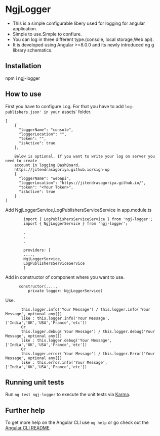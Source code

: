 # NgjLogger

* This is a simple configurable libery used for logging for angular application.
* Simple to use.Simple to confiure.
* You can log in three different type.(console, local storage,Web api).
* It is developed using Angular >=8.0.0 and its newly introduced ng g library schematics.

## Installation
npm i ngj-logger

## How to use
First you have to configure Log. For that you have to add `log-publishers.json' in your `assets` folder.

    [
        {
          "loggerName": "console",
          "loggerLocation": "",
          "token": "",
          "isActive": true
        },    
        
        Below is optional. If you want to write your log on server you need to create 
        account in logging DashBoard.
        https://jitendrasagoriya.github.io/sign-up
        {
          "loggerName": "webapi",
          "loggerLocation": "https://jitendrasagoriya.github.io/",
          "token": "<Your Token>",
          "isActive": true
        }
    ]

Add  NgjLoggerService,LogPublishersServiceService in app.module.ts

            import { LogPublishersServiceService } from 'ngj-logger';
            import { NgjLoggerService } from 'ngj-logger';
            
            .
            .
            .
            
            providers: [
            ....,
            NgjLoggerService,
            LogPublishersServiceService
            ]

Add in constructor of component where you want to use.

          constructor(....,
              private logger: NgjLoggerService)
              
Use.
    
           this.logger.info('Your Message') / this.logger.info('Your Message', optional any[]) 
           like : this.logger.info('Your Message',['India','UK','USA','France','etc']) 
           Or 
           this.logger.debug('Your Message') / this.logger.debug('Your Message', optional any[])
           like : this.logger.debug('Your Message',['India','UK','USA','France','etc'])  
           Or 
           this.logger.error('Your Message') / this.logger.Error('Your Message', optional any[])
           like : this.error.info('Your Message',['India','UK','USA','France','etc'])  
 
## Running unit tests

Run `ng test ngj-logger` to execute the unit tests via [Karma](https://karma-runner.github.io).

## Further help

To get more help on the Angular CLI use `ng help` or go check out the [Angular CLI README](https://github.com/angular/angular-cli/blob/master/README.md).
